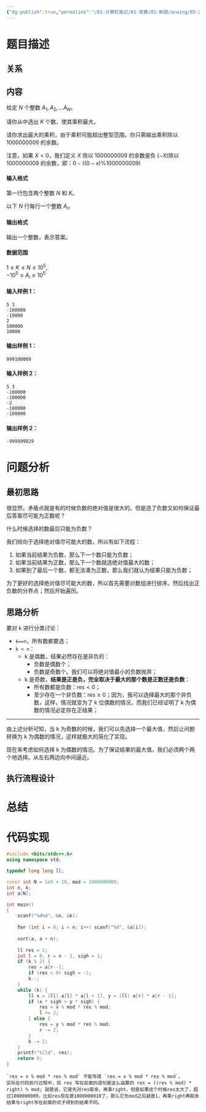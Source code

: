 ```yaml
---
{"dg-publish":true,"permalink":"/01-计算机笔记/01-竞赛/01-刷题/acwing/05-蓝桥杯/033-1239-乘积最大/","tags":["personal/blog","algorithm/greedy","algorithm/双指针法"]}
---
```



# 题目描述
## 关系

## 内容
给定 $N$ 个整数 $A_1, A_2, … A_N$。

请你从中选出 $K$ 个数，使其乘积最大。

请你求出最大的乘积，由于乘积可能超出整型范围，你只需输出乘积除以 $1000000009$ 的余数。

注意，如果 $X<0$，我们定义 $X$ 除以 $1000000009$ 的余数是负 ($-X$)除以 $1000000009$ 的余数，即：$0-((0-x) \% 1000000009)$

#### 输入格式

第一行包含两个整数 $N$ 和 $K$。

以下 $N$ 行每行一个整数 $A_i$。

#### 输出格式

输出一个整数，表示答案。

#### 数据范围

$1 \le K \le N \le 10^5$,  
$-10^5 \le A_i \le 10^5$

#### 输入样例 1：

```
5 3
-100000
-10000
2
100000
10000
```

#### 输出样例 1：

```
999100009
```

#### 输入样例 2：

```
5 3
-100000
-100000
-2
-100000
-100000
```

#### 输出样例 2：

```
-999999829
```
# 问题分析
## 最初思路
很显然，矛盾点就是有的时候负数的绝对值是很大的。但是选了负数又如何保证最后答案尽可能为正数呢？

什么时候选择的数最后只能为负数？

我们倾向于选择绝对值尽可能大的数，所以有如下流程：
 1. 如果当前结果为负数，那么下一个数只能为负数；
 2. 如果当前结果为正数，那么下一个数就选绝对值最大的数；
 3. 如果到了最后一个数，都无法凑为正数，那么我们就认为结果只能为负数；

为了更好的选择绝对值尽可能大的数，所以首先需要对数组进行排序。然后找出正负数的分界点；然后开始遍历。
## 思路分析
要对 k 进行分类讨论：
 + `k==n`，所有数都要选；
 + `k < n`：
	 + k 是偶数，结果必然存在是非负的：
		 + 负数是偶数个；
		 + 负数是奇数个。我们可以将绝对值最小的负数抛弃；
	+ k 是奇数，**结果是正是负，完全取决于最大的那个数是正数还是负数**：
		+ 所有数都是负数：$\displaystyle \text{res}<0$；
		+ 至少存在一个非负数：$\displaystyle \text{res}\geq 0$；因为，我可以选择最大的那个非负数，这样，情况就变为了 k 位偶数的情况，而我们已经证明了 k 为偶数的情况必定存在正结果；
***
由上述分析可知，当 k 为奇数的时候，我们可以先选择一个最大值，然后让问题转换为 k 为偶数的情况，这样就极大的简化了实现。

现在来考虑如何选择 k 为偶数的情况。为了保证结果的最大值，我们必须两个两个地选择。从左右两边向中间逼近。

## 执行流程设计

# 总结

# 代码实现
```c++
#include <bits/stdc++.h>
using namespace std;

typedef long long ll;

const int N = 1e5 + 10, mod = 1000000009;
int n, k;
int a[N];

int main()
{
    scanf("%d%d", &n, &k);
    
    for (int i = 0; i < n; i++) scanf("%d", &a[i]);
    
    sort(a, a + n);
    
    ll res = 1;
    int l = 0, r = n - 1, sigh = 1;
    if (k % 2) {
        res = a[r--];
        if (res < 0) sigh = -1;
        k--;
    }
    while (k) {
        ll x = (ll) a[l] * a[l + 1], y = (ll) a[r] * a[r - 1];
        if (x * sigh > y * sigh) {
            res = x % mod * res % mod;
            l += 2;
        } else {
            res = y % mod * res % mod;
            r -= 2;
        }
        k -= 2;
    }
    printf("%lld", res);
    return 0;
}
```

```ad-note
`res = x % mod * res % mod` 不能写成 `res = x % mod * res % mod`。
实际在代码执行过程中，将 res 写在前面的语句是这么运算的 res = ((res % mod) * right) % mod; 就是说，它是先对res取余，再乘right，但是如果这个时候res太大了，超过1000000009，比如res现在是1000000010了，那么它先mod之后就是1，再乘right再取余结果与right写在前面的式子得到的结果不同。
```
